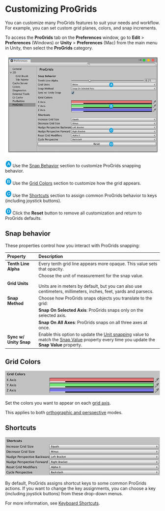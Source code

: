 # Customizing ProGrids

You can customize many ProGrids features to suit your needs and workflow. For example, you can set custom grid planes, colors, and snap increments.

To access the **ProGrids** tab on the **Preferences** window, go to **Edit** > **Preferences** (Windows) or **Unity** > **Preferences** (Mac) from the main menu in Unity, then select the **ProGrids** category. 

![ProGrids preferences window](images/preferences.png) 

![A](images/LetterA.png) Use the [Snap Behavior](#behavior) section to customize ProGrids snapping behavior.

![B](images/LetterB.png) Use the [Grid Colors](#colors) section to customize how the grid appears.

![C](images/LetterC.png) Use the [Shortcuts](#shortcuts) section to assign common ProGrids behavior to keys (including joystick buttons).

![D](images/LetterD.png) Click the **Reset** button to remove all customization and return to ProGrids defaults.

<a name="behavior"></a>

## Snap behavior

These properties control how you interact with ProGrids snapping:

| **Property** | **Description** |
|:--|:--|
|**Tenth Line Alpha** | Every tenth grid line appears more opaque. This value sets that opacity. |
|**Grid Units** | Choose the unit of measurement for the snap value.<br /><br />Units are in meters by default, but you can also use centimeters, millimeters, inches, feet, yards and parsecs. |
|**Snap Method** | Choose how ProGrids snaps objects you translate to the grid: |
| | **Snap On Selected Axis**: ProGrids snaps only on the selected axis. |
| | **Snap On All Axes**: ProGrids snaps on all three axes at once. |
|**Sync w/ Unity Snap** | Enable this option to update the [Unit snapping](https://docs.unity3d.com/Manual/PositioningGameObjects.html#UnitSnapping) value to match the [Snap Value](snapping.md) property every time you update the **Snap Value** property. |



<a name="colors"></a>
## Grid Colors

![Colors per axis ](images/preferences-colors.png) 

Set the colors you want to appear on each [grid axis](grids.md). 

This applies to both [orthographic and perspective](https://docs.unity3d.com/Manual/SceneViewNavigation.html) modes.



<a name="shortcuts"></a>

## Shortcuts

![Customizing shortcuts](images/preferences-shortcuts.png) 

By default, ProGrids assigns shortcut keys to some common ProGrids actions. If you want to change the key assignments, you can choose a key (including joystick buttons) from these drop-down menus. 

For more information, see [Keyboard Shortcuts](hotkeys.md).